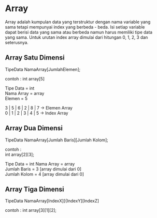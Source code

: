 # Array

Array adalah kumpulan data yang terstruktur dengan nama variable yang sama tetapi mempunyai index yang berbeda - beda.
Isi setiap variable dapat berisi data yang sama atau berbeda namun harus memiliki tipe data yang sama. Untuk urutan index
array dimulai dari hitungan 0, 1, 2, 3 dan seterusnya.


## Array Satu Dimensi 

TipeData NamaArray[JumlahElemen];

contoh :
int array[5]

Tipe Data   = int  
Nama Array  = array  
Elemen      = 5

3 | 5 | 6 | 2 | 8 | 7  -> Elemen Array  
0 | 1 | 2 | 3 | 4 | 5  -> Index Array  


## Array Dua Dimensi

TipeData NamaArray[Jumlah Baris][Jumlah Kolom];  

contoh :  
int array[2][3];

Tipe Data    = int
Nama Array   = array  
Jumlah Baris = 3 [array dimulai dari 0]  
Jumlah Kolom = 4 [array dimulai dari 0]


## Array Tiga Dimensi 

TipeData NamaArray[IndexX][{IndexY][IndexZ]

contoh : 
int array[3][1][2];

